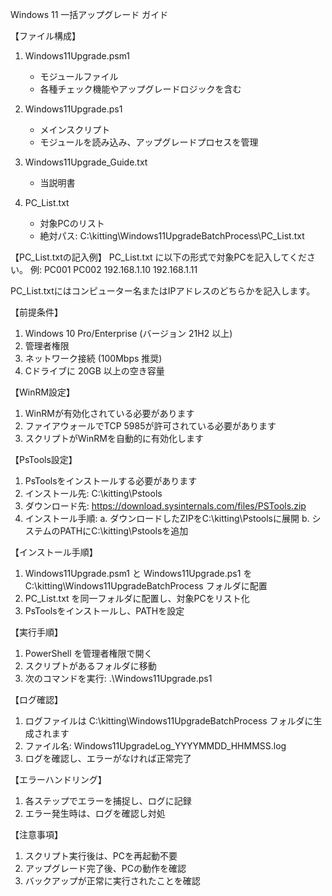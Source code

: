 Windows 11 一括アップグレード ガイド

【ファイル構成】
1. Windows11Upgrade.psm1
   - モジュールファイル
   - 各種チェック機能やアップグレードロジックを含む

2. Windows11Upgrade.ps1
   - メインスクリプト
   - モジュールを読み込み、アップグレードプロセスを管理

3. Windows11Upgrade_Guide.txt
   - 当説明書

4. PC_List.txt
   - 対象PCのリスト
   - 絶対パス: C:\kitting\Windows11UpgradeBatchProcess\PC_List.txt

【PC_List.txtの記入例】
PC_List.txt に以下の形式で対象PCを記入してください。
例:
PC001
PC002
192.168.1.10
192.168.1.11

PC_List.txtにはコンピューター名またはIPアドレスのどちらかを記入します。

【前提条件】
1. Windows 10 Pro/Enterprise (バージョン 21H2 以上)
2. 管理者権限
3. ネットワーク接続 (100Mbps 推奨)
4. Cドライブに 20GB 以上の空き容量

【WinRM設定】
1. WinRMが有効化されている必要があります
2. ファイアウォールでTCP 5985が許可されている必要があります
3. スクリプトがWinRMを自動的に有効化します

【PsTools設定】
1. PsToolsをインストールする必要があります
2. インストール先: C:\kitting\Pstools
3. ダウンロード先: https://download.sysinternals.com/files/PSTools.zip
4. インストール手順:
   a. ダウンロードしたZIPをC:\kitting\Pstoolsに展開
   b. システムのPATHにC:\kitting\Pstoolsを追加

【インストール手順】
1. Windows11Upgrade.psm1 と Windows11Upgrade.ps1 を C:\kitting\Windows11UpgradeBatchProcess フォルダに配置
2. PC_List.txt を同一フォルダに配置し、対象PCをリスト化
3. PsToolsをインストールし、PATHを設定

【実行手順】
1. PowerShell を管理者権限で開く
2. スクリプトがあるフォルダに移動
3. 次のコマンドを実行:
   .\Windows11Upgrade.ps1

【ログ確認】
1. ログファイルは C:\kitting\Windows11UpgradeBatchProcess フォルダに生成されます
2. ファイル名: Windows11UpgradeLog_YYYYMMDD_HHMMSS.log
3. ログを確認し、エラーがなければ正常完了

【エラーハンドリング】
1. 各ステップでエラーを捕捉し、ログに記録
2. エラー発生時は、ログを確認し対処

【注意事項】
1. スクリプト実行後は、PCを再起動不要
2. アップグレード完了後、PCの動作を確認
3. バックアップが正常に実行されたことを確認
